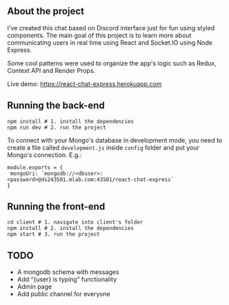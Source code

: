 ## About the project
I've created this chat based on Discord interface just for fun using styled components. The main goal of this project is to learn more about communicating users in real time using React and Socket.IO using Node Express.  

Some cool patterns were used to organize the app's logic such as Redux, Context API and Render Props.

Live demo: https://react-chat-express.herokuapp.com


## Running the back-end
```
npm install # 1. install the dependencies
npm run dev # 2. run the project
```
To connect with your Mongo's database in development mode, you need to create a file called ```development.js``` inside ```config``` folder and put your Mongo's connection. E.g.:
```
module.exports = {
 mongoUri: `mongodb://<dbuser>:<password>@ds243501.mlab.com:43501/react-chat-express`
}
```

## Running the front-end
```
cd client # 1. navigate into client's folder
npm install # 2. install the dependencies
npm start # 3. run the project
```

## TODO
- A mongodb schema with messages
- Add “{user} is typing” functionality
- Admin page
- Add public channel for everyone

